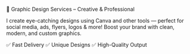 🎨 Graphic Design Services – Creative & Professional

I create eye-catching designs using Canva and other tools — perfect for social media, ads, flyers, logos & more!
Boost your brand with clean, modern, and custom graphics.

✅ Fast Delivery
✅ Unique Designs
✅ High-Quality Output

